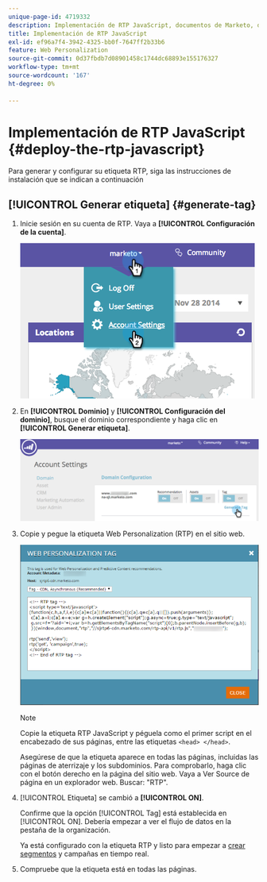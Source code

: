 ```yaml
---
unique-page-id: 4719332
description: Implementación de RTP JavaScript, documentos de Marketo, documentación del producto
title: Implementación de RTP JavaScript
exl-id: ef96a7f4-3942-4325-bb0f-7647ff2b33b6
feature: Web Personalization
source-git-commit: 0d37fbdb7d08901458c1744dc68893e155176327
workflow-type: tm+mt
source-wordcount: '167'
ht-degree: 0%

---
```


# Implementación de RTP JavaScript {#deploy-the-rtp-javascript}

Para generar y configurar su etiqueta RTP, siga las instrucciones de instalación que se indican a continuación

## [!UICONTROL Generar etiqueta] {#generate-tag}

1. Inicie sesión en su cuenta de RTP. Vaya a **[!UICONTROL Configuración de la cuenta]**.

   ![](assets/image2014-12-1-23-3a3-3a12.png)

1. En **[!UICONTROL Dominio]** y **[!UICONTROL Configuración del dominio]**, busque el dominio correspondiente y haga clic en **[!UICONTROL Generar etiqueta]**.

   ![](assets/image2014-12-1-23-3a5-3a35.png)

1. Copie y pegue la etiqueta Web Personalization (RTP) en el sitio web.

   ![](assets/web-personalization-tag.png)

   >[!NOTE]
   >
   >Copie la etiqueta RTP JavaScript y péguela como el primer script en el encabezado de sus páginas, entre las etiquetas `<head> </head>`.

   Asegúrese de que la etiqueta aparece en todas las páginas, incluidas las páginas de aterrizaje y los subdominios. Para comprobarlo, haga clic con el botón derecho en la página del sitio web. Vaya a Ver Source de página en un explorador web. Buscar: &quot;RTP&quot;.

1. [!UICONTROL Etiqueta] se cambió a **[!UICONTROL ON]**.

   Confirme que la opción [!UICONTROL Tag] está establecida en [!UICONTROL ON]. Debería empezar a ver el flujo de datos en la pestaña de la organización.

   Ya está configurado con la etiqueta RTP y listo para empezar a [crear segmentos](/help/marketo/product-docs/web-personalization/using-web-segments/create-a-basic-web-segment.md) y campañas en tiempo real.

1. Compruebe que la etiqueta está en todas las páginas.
